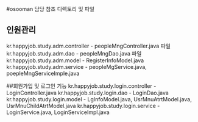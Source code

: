 #osooman 담당 참조 디렉토리 및 파일

## 인원관리
kr.happyjob.study.adm.controller - peopleMngController.java 파일 
kr.happyjob.study.adm.dao - peopleMngDao.java 파일 
kr.happyjob.study.adm.model - RegisterInfoModel.java                           
kr.happyjob.study.adm.service - peopleMgService.java, poepleMngServiceImple.java


##회원가입 및 로그인 기능 
kr.happyjob.study.login.controller - LoginController.java 
kr.happyjob.study.login.dao - LoginDao.java
kr.happyjob.study.login.model - LgInfoModel.java, UsrMnuAtrtModel.java, UsrMnuChildAtrtModel.java
kr.happyjob.study.login.service - LoginService.java, LoginServiceImpl.java

